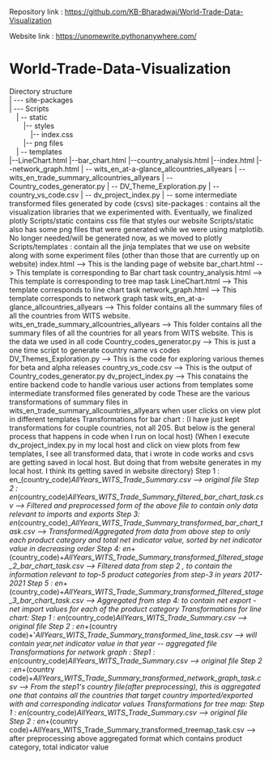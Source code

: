 Repository link : https://github.com/KB-Bharadwaj/World-Trade-Data-Visualization

Website link : https://unomewrite.pythonanywhere.com/
# World-Trade-Data-Visualization<br>
Directory structure<br>
| --- site-packages<br>
| --- Scripts<br>
     &emsp;| -- static<br>
	        &emsp;&emsp;|-- styles<br>
	            &emsp;&emsp;&emsp;|-- index.css<br>
	        &emsp;&emsp;|-- png files<br>
     &emsp;| -- templates<br>
          |--LineChart.html
          |--bar_chart.html
          |--country_analysis.html
          |--index.html
          |--network_graph.html
     | -- wits_en_at-a-glance_allcountries_allyears
     | -- wits_en_trade_summary_allcountries_allyears
	   | -- Country_codes_generator.py
	   | -- DV_Theme_Exploration.py
	   | -- country_vs_code.csv
	   | -- dv_project_index.py
	   | -- some intermediate transformed files generated by code (csvs)
 site-packages : contains all the visualization libraries that we experimented with. Eventually, we finalized plotly
 Scripts/static contains css file that styles our website
 Scripts/static also has some png files that were generated while we were using matplotlib. No longer needed/will be generated now, as we moved to plotly
 Scripts/templates : contain all the jinja templates that we use on website along with some experiment files (other than those that are currently up on website)
 index.html --> This is the landing page of website
 bar_chart.html --> This template is corresponding to Bar chart task
 country_analysis.html --> This template is corresponding to tree map task
 LineChart.html --> This template corresponds to line chart task
 network_graph.html --> This template corresponds to network graph task
 wits_en_at-a-glance_allcountries_allyears 
 --> This folder contains all the summary files of all the countries from WITS website. 
 wits_en_trade_summary_allcountries_allyears
 --> This folder contains all the summary files of all the countries for all years from WITS website. This is the data we used in all code
 Country_codes_generator.py
 --> This is just a one time script to generate country name vs codes
 DV_Themes_Exploration.py
 --> This is the code for exploring various themes for beta and alpha releases
 country_vs_code.csv
 --> This is the output of Country_codes_generator.py
 dv_project_index.py
 --> This conatains the entire backend code to handle various user actions from templates
 some intermediate transformed files generated by code
 These are the various transformations of summary files in wits_en_trade_summary_allcountries_allyears when user clicks on view plot in different templates
 Transformations for bar chart :
 (I have just kept transformations for couple countries, not all 205. But below is the general process that happens in code when I run on local host)
 (When I execute dv_project_index.py in my local host and click on view plots from few templates, I see all transformed data, that i wrote in code works and csvs are getting saved in local host. But doing 
 that from website generates in my local host. I think its getting saved in website directory)
  Step 1 : en_(country_code)_AllYears_WITS_Trade_Summary.csv --> original file
  Step 2 : en_(country_code)_AllYears_WITS_Trade_Summary_filtered_bar_chart_task.csv --> Filtered and preprocessed form of the above file to contain only data relevant to imports and exports
  Step 3:  en_(country_code)__AllYears_WITS_Trade_Summary_transformed_bar_chart_task.csv --> Transformed/Aggregated from data from above step to only each product category and total net indicator value, sorted 
  by net indicator value in decreasing order
  Step 4: en_+(country_code)+_AllYears_WITS_Trade_Summary_transformed_filtered_stage_2_bar_chart_task.csv --> Filtered data from step 2 , to contain the information relevant to top-5 product categories from step-3 in years 2017-2021
  Step 5 : en_+(country_code)+_AllYears_WITS_Trade_Summary_transformed_filtered_stage_3_bar_chart_task.csv --> Aggregated from step 4: to contain net export - net import values for each of the product category
Transformations for line chart:
  Step 1 : en_(country_code)_AllYears_WITS_Trade_Summary.csv --> original file
  Step 2 : en_+(country code)+'_AllYears_WITS_Trade_Summary_transformed_line_task.csv --> will contain year,net indicator value in that year -- aggregated file
Transformations for network graph :
  Step1 : en_(country_code)_AllYears_WITS_Trade_Summary.csv --> original file
  Step 2 : en_+(country code)+_AllYears_WITS_Trade_Summary_transformed_network_graph_task.csv --> From the step1's country file(after preprocessing), this is aggregated one that contains all the countries that target country imported/exported with and 
  corresponding indicator values
Transformations for tree map:
  Step 1 : en_(country_code)_AllYears_WITS_Trade_Summary.csv --> original file
  Step 2 : en_+(country code)+AllYears_WITS_Trade_Summary_transformed_treemap_task.csv --> after preprocessing above aggregated format which contains product category, total indicator value
 

 
 
